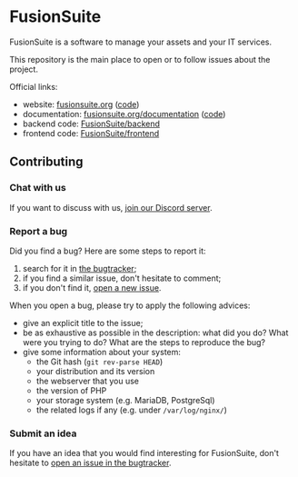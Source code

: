 # FusionSuite

FusionSuite is a software to manage your assets and your IT services.

This repository is the main place to open or to follow issues about the project.

Official links:

- website: [fusionsuite.org](https://fusionsuite.org) ([code](https://github.com/fusionSuite/fusionsuite.org))
- documentation: [fusionsuite.org/documentation](https://fusionsuite.org/documentation/) ([code](https://github.com/fusionSuite/documentation))
- backend code: [FusionSuite/backend](https://github.com/fusionSuite/backend)
- frontend code: [FusionSuite/frontend](https://github.com/fusionSuite/frontend)

## Contributing

### Chat with us

If you want to discuss with us, [join our Discord server](https://discord.gg/Kj72FwAKTC).

### Report a bug

Did you find a bug? Here are some steps to report it:

1. search for it in [the bugtracker](https://github.com/fusionSuite/FusionSuite/issues);
2. if you find a similar issue, don't hesitate to comment;
3. if you don't find it, [open a new issue](https://github.com/fusionSuite/FusionSuite/issues/new).

When you open a bug, please try to apply the following advices:

- give an explicit title to the issue;
- be as exhaustive as possible in the description: what did you do? What were
  you trying to do? What are the steps to reproduce the bug?
- give some information about your system:
  - the Git hash (`git rev-parse HEAD`)
  - your distribution and its version
  - the webserver that you use
  - the version of PHP
  - your storage system (e.g. MariaDB, PostgreSql)
  - the related logs if any (e.g. under `/var/log/nginx/`)

### Submit an idea

If you have an idea that you would find interesting for FusionSuite, don't
hesitate to [open an issue in the bugtracker](https://github.com/fusionSuite/FusionSuite/issues/new).
